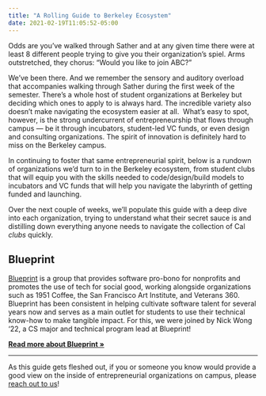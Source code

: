 ```yaml
---
title: "A Rolling Guide to Berkeley Ecosystem"
date: 2021-02-19T11:05:52-05:00
---
```


Odds are you’ve walked through Sather and at any given time there were at least 8 different people trying to give you their organization’s spiel. Arms outstretched, they chorus: “Would you like to join ABC?”

We’ve been there. And we remember the sensory and auditory overload that accompanies walking through Sather during the first week of the semester. There’s a whole host of student organizations at Berkeley but deciding which ones to apply to is always hard. The incredible variety also doesn’t make navigating the ecosystem easier at all.  What’s easy to spot, however, is the strong undercurrent of entrepreneurship that flows through campus — be it through incubators, student-led VC funds, or even design and consulting organizations. The spirit of innovation is definitely hard to miss on the Berkeley campus.

In continuing to foster that same entrepreneurial spirit, below is a rundown of organizations we’d turn to in the Berkeley ecosystem, from student clubs that will equip you with the skills needed to code/design/build models to incubators and VC funds that will help you navigate the labyrinth of getting funded and launching.

Over the next couple of weeks, we’ll populate this guide with a deep dive into each organization, trying to understand what their secret sauce is and distilling down everything anyone needs to navigate the collection of Cal *clubs* quickly.

## Blueprint

[Blueprint](https://calblueprint.org) is a group that provides software pro-bono for nonprofits and promotes the use of tech for social good, working alongside organizations such as 1951 Coffee, the San Francisco Art Institute, and Veterans 360. Blueprint has been consistent in helping cultivate software talent for several years now and serves as a main outlet for students to use their technical know-how to make tangible impact. For this, we were joined by Nick Wong ‘22, a CS major and technical program lead at Blueprint!

**[Read more about Blueprint »](/guide/blueprint)**

---

As this guide gets fleshed out, if you or someone you know would provide a good view on the inside of entrepreneurial organizations on campus, please [reach out to us](mailto:btfdecal@gmail.com?subject=Re:+Berkeley+Ecosystem)!

